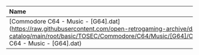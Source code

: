 |Name|Size|
|:---|---:|
|[Commodore C64 - Music - [G64].dat](https://raw.githubusercontent.com/open-retrogaming-archive/dat-catalog/main/root/basic/TOSEC/Commodore/C64/Music/[G64]/Commodore C64 - Music - [G64].dat)|2358|
